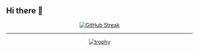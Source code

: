 ## Hi there 👋

<div align="center">

<div>

[![GitHub Streak](https://streak-stats.demolab.com?user=moiz65&theme=dark&hide_border=true&border_radius=4.8&card_width=900&card_height=250&background=45%2C2976C0%2C000000)](https://git.io/streak-stats)

---

</div>

[![trophy](https://github-profile-trophy.vercel.app/?username=devolution007&theme=algolia&margin-w=15&margin-h=15&column=5)](https://github.com/moiz65/)

</div>

